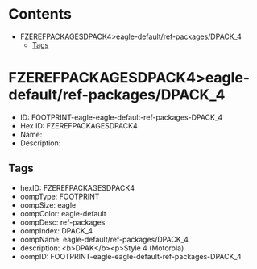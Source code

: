 



Contents
========

* [FZEREFPACKAGESDPACK4>eagle-default/ref-packages/DPACK_4](#fzerefpackagesdpack4eagle-defaultref-packagesdpack_4)
	* [Tags](#tags)

# FZEREFPACKAGESDPACK4>eagle-default/ref-packages/DPACK_4

- ID: FOOTPRINT-eagle-eagle-default-ref-packages-DPACK_4
- Hex ID: FZEREFPACKAGESDPACK4
- Name: 
- Description: 

## Tags

- hexID: FZEREFPACKAGESDPACK4
- oompType: FOOTPRINT
- oompSize: eagle
- oompColor: eagle-default
- oompDesc: ref-packages
- oompIndex: DPACK_4
- oompName: eagle-default/ref-packages/DPACK_4
- description: &lt;b&gt;DPAK&lt;/b&gt;&lt;p&gt;Style 4 (Motorola)
- oompID: FOOTPRINT-eagle-eagle-default-ref-packages-DPACK_4

